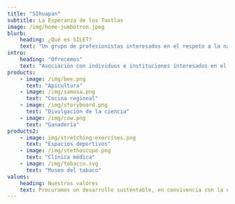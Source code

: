 ```yaml
---
title: "SIhuapan"
subtitle: La Esperanza de los Tuxtlas
image: /img/home-jumbotron.jpeg
blurb:
    heading: ¿Qué es SILET?
    text: "Un grupo de profesionistas interesados en el respeto a la naturaleza, rescate del habitat, cocina y tradiciones de la región de los Tuxtlas, con un enfoque social, cultural y científico."
intro:
    heading: "Ofrecemos"
    text: "Asociación con individuos e instituciones interesados en el rescate de la naturaleza, cocina y tradiciones de la región"
products:
    - image: /img/bee.png
      text: "Apicultura"
    - image: /img/samosa.png
      text: "Cocina regional"
    - image: /img/storyboard.png
      text: "Divulgación de la ciencia"
    - image: /img/cow.png
      text: "Ganadería"
products2:
    - image: img/stretching-exercises.png
      text: "Espacios deportivos"
    - image: /img/stethoscope.png
      text: "Clínica médica"
    - image: /img/tobacco.svg
      text: "Museo del tabaco"
values:
    heading: Nuestros valores
    text: Procuramos un desarrollo sustentable, en convivencia con la naturaleza y un impacto social.
---
```


